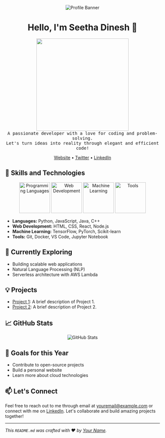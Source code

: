 <!-- Replace 'yourusername' with your actual GitHub username -->
<p align="center">
  <img src="https://github.com/yourusername/yourusername/blob/main/banner.gif" alt="Profile Banner">
</p>

<h1 align="center">Hello, I'm Seetha Dinesh 👋</h1>

<p align="center">
  <samp>
    <img src="https://github.com/yourusername/yourusername/blob/main/programming.gif" width="300px" align="center"><br>
    A passionate developer with a love for coding and problem-solving.<br>
    Let's turn ideas into reality through elegant and efficient code!
  </samp>
</p>

<p align="center">
  <a href="https://www.yourwebsite.com">Website</a> •
  <a href="https://twitter.com/yourtwitter">Twitter</a> •
  <a href="https://linkedin.com/in/yourlinkedin">LinkedIn</a>
</p>

## 🚀 Skills and Technologies

<p align="center">
  <img src="https://github.com/yourusername/yourusername/blob/main/programming-languages.png" alt="Programming Languages" height="100px">
  <img src="https://github.com/yourusername/yourusername/blob/main/web-development.png" alt="Web Development" height="100px">
  <img src="https://github.com/yourusername/yourusername/blob/main/machine-learning.png" alt="Machine Learning" height="100px">
  <img src="https://github.com/yourusername/yourusername/blob/main/tools.png" alt="Tools" height="100px">
</p>

- **Languages:** Python, JavaScript, Java, C++
- **Web Development:** HTML, CSS, React, Node.js
- **Machine Learning:** TensorFlow, PyTorch, Scikit-learn
- **Tools:** Git, Docker, VS Code, Jupyter Notebook

## 🌱 Currently Exploring

- Building scalable web applications
- Natural Language Processing (NLP)
- Serverless architecture with AWS Lambda

## 💡 Projects

- [Project 1](https://github.com/yourusername/project1): A brief description of Project 1.
- [Project 2](https://github.com/yourusername/project2): A brief description of Project 2.

## 📈 GitHub Stats

<p align="center">
  <img src="https://github-readme-stats.vercel.app/api?username=yourusername&show_icons=true&count_private=true&theme=algolia" alt="GitHub Stats">
</p>

## 🎯 Goals for this Year

- Contribute to open-source projects
- Build a personal website
- Learn more about cloud technologies

## 📫 Let's Connect

Feel free to reach out to me through email at youremail@example.com or connect with me on [LinkedIn](https://linkedin.com/in/yourlinkedin). Let's collaborate and build amazing projects together!

---

_This `README.md` was crafted with ❤️ by [Your Name](https://github.com/yourusername)._ <!-- Replace 'yourusername' with your actual GitHub username -->
